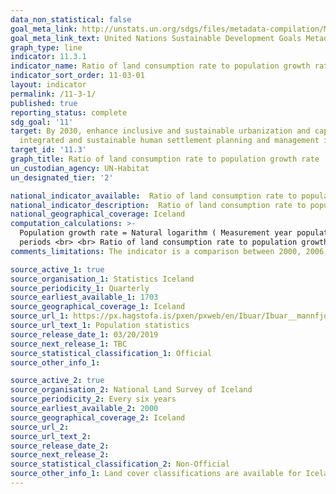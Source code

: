 ```yaml
---
data_non_statistical: false
goal_meta_link: http://unstats.un.org/sdgs/files/metadata-compilation/Metadata-Goal-11.pdf
goal_meta_link_text: United Nations Sustainable Development Goals Metadata (pdf 2066kB)
graph_type: line
indicator: 11.3.1
indicator_name: Ratio of land consumption rate to population growth rate
indicator_sort_order: 11-03-01
layout: indicator
permalink: /11-3-1/
published: true
reporting_status: complete
sdg_goal: '11'
target: By 2030, enhance inclusive and sustainable urbanization and capacity for participatory,
  integrated and sustainable human settlement planning and management in all countries
target_id: '11.3'
graph_title: Ratio of land consumption rate to population growth rate
un_custodian_agency: UN-Habitat
un_designated_tier: '2'

national_indicator_available:  Ratio of land consumption rate to population growth rate
national_indicator_description:  Ratio of land consumption rate to population growth rate
national_geographical_coverage: Iceland
computation_calculations: >-
  Population growth rate = Natural logarithm ( Measurement year population / Previous population ) / Time between the measurement periods <br> <br> Land consumption rate = Natural logarithm ( Measurement year manmade land area / Previous manmade land area ) / Time between the measurement
  periods <br> <br> Ratio of land consumption rate to population growth rate = Land consumption rate / Population growth rate
comments_limitations: The indicator is a comparison between 2000, 2006, 2012 and 2018 data on land consumption. Data follows the UN specification for this indicator. This indicator has not been identified in collaboration with topic experts.

source_active_1: true
source_organisation_1: Statistics Iceland
source_periodicity_1: Quarterly
source_earliest_available_1: 1703
source_geographical_coverage_1: Iceland
source_url_1: https://px.hagstofa.is/pxen/pxweb/en/Ibuar/Ibuar__mannfjoldi__1_yfirlit__yfirlit_mannfjolda/MAN00000.px
source_url_text_1: Population statistics
source_release_date_1: 03/20/2019
source_next_release_1: TBC
source_statistical_classification_1: Official 
source_other_info_1: 

source_active_2: true
source_organisation_2: National Land Survey of Iceland
source_periodicity_2: Every six years
source_earliest_available_2: 2000
source_geographical_coverage_2: Iceland
source_url_2: 
source_url_text_2: 
source_release_date_2: 
source_next_release_2: 
source_statistical_classification_2: Non-Official 
source_other_info_1: Land cover classifications are available for Iceland from the CORINE (Coordination of Information on the Environment) inventory produced by the Copernicus programme. The classifications are updated every 6 years and contain information on a wide variety of land cover classes, including built areas and areas under construction.
---
```

